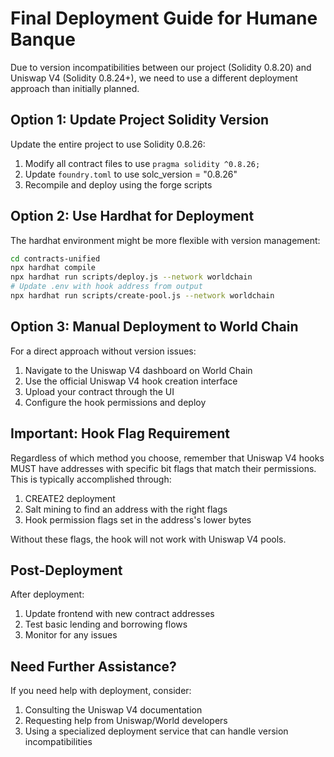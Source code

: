 # Final Deployment Guide for Humane Banque

Due to version incompatibilities between our project (Solidity 0.8.20) and Uniswap V4 (Solidity 0.8.24+), we need to use a different deployment approach than initially planned.

## Option 1: Update Project Solidity Version

Update the entire project to use Solidity 0.8.26:

1. Modify all contract files to use `pragma solidity ^0.8.26;`
2. Update `foundry.toml` to use solc_version = "0.8.26"
3. Recompile and deploy using the forge scripts

## Option 2: Use Hardhat for Deployment

The hardhat environment might be more flexible with version management:

```bash
cd contracts-unified
npx hardhat compile
npx hardhat run scripts/deploy.js --network worldchain
# Update .env with hook address from output
npx hardhat run scripts/create-pool.js --network worldchain
```

## Option 3: Manual Deployment to World Chain

For a direct approach without version issues:

1. Navigate to the Uniswap V4 dashboard on World Chain
2. Use the official Uniswap V4 hook creation interface
3. Upload your contract through the UI
4. Configure the hook permissions and deploy

## Important: Hook Flag Requirement

Regardless of which method you choose, remember that Uniswap V4 hooks MUST have addresses with specific bit flags that match their permissions. This is typically accomplished through:

1. CREATE2 deployment
2. Salt mining to find an address with the right flags
3. Hook permission flags set in the address's lower bytes

Without these flags, the hook will not work with Uniswap V4 pools.

## Post-Deployment

After deployment:
1. Update frontend with new contract addresses
2. Test basic lending and borrowing flows
3. Monitor for any issues

## Need Further Assistance?

If you need help with deployment, consider:
1. Consulting the Uniswap V4 documentation
2. Requesting help from Uniswap/World developers
3. Using a specialized deployment service that can handle version incompatibilities